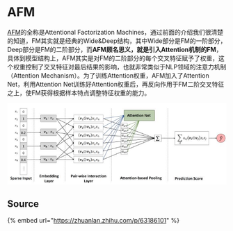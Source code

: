 # AFM

[AFM](https://github.com/wzhe06/Reco-papers/blob/master/Deep%20Learning%20Recommender%20System/%5BAFM%5D%20Attentional%20Factorization%20Machines%20-%20Learning%20the%20Weight%20of%20Feature%20Interactions%20via%20Attention%20Networks%20%28ZJU%202017%29.pdf)的全称是Attentional Factorization Machines，通过前面的介绍我们很清楚的知道，FM其实就是经典的Wide&Deep结构，其中Wide部分是FM的一阶部分，Deep部分是FM的二阶部分，而**AFM顾名思义，就是引入Attention机制的FM**，具体到模型结构上，AFM其实是对FM的二阶部分的每个交叉特征赋予了权重，这个权重控制了交叉特征对最后结果的影响，也就非常类似于NLP领域的注意力机制（Attention Mechanism）。为了训练Attention权重，AFM加入了Attention Net，利用Attention Net训练好Attention权重后，再反向作用于FM二阶交叉特征之上，使FM获得根据样本特点调整特征权重的能力。

![](../../../../../.gitbook/assets/v2-07220b8851520e447a6336e897a0bf5b_hd.jpg)

## Source

{% embed url="https://zhuanlan.zhihu.com/p/63186101" %}



